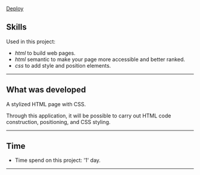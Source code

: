 [Deploy](https://lkotlarenko.github.io/Project-Lessons-Learned/)

## Skills

Used in this project:

* _html_ to build web pages.
* _html_ semantic to make your page more accessible and better ranked.
* _css_ to add style and position elements.

---
## What was developed

A stylized HTML page with CSS.

Through this application, it will be possible to carry out HTML code construction, positioning, and CSS styling.

---
## Time

- Time spend on this project: '1' day.

---
